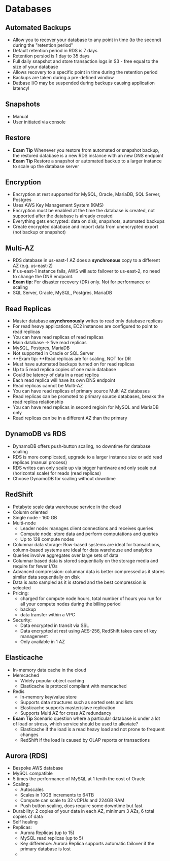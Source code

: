 # Databases

## Automated Backups
  - Allow you to recover your database to any point in time (to the second) during the 
  "retention period"
  - Default retention period in RDS is 7 days
  - Retention persiod is 1 day to 35 days
  - Full daily snapshot and store transaction logs in S3 - free equal to the size of your database
  - Allows recovery to a specific point in time during the retention period
  - Backups are taken during a pre-defined window
  - Datbase I/O may be suspended during backups causing application latency!
  
## Snapshots
  - Manual
  - User initiated via console

## Restore
  - **Exam Tip** Whenever you restore from automated or snapshot backup, the restored database is a 
  new RDS instance with an new DNS endpoint
  - **Exam Tip** Restore a snapshot or automated backup to a larger instance to scale up the database 
  server
  
## Encryption
  - Encryption at rest supported for MySQL, Oracle, MariaDB, SQL Server, Postgres
  - Uses AWS Key Management System (KMS) 
  - Encryption must be enabled at the time the database is created, not supported 
  after the database is already created
  - Everything gets encrypted:  data on disk, snapshots, automated backups
  - Create encrypted database and import data from unencrypted export (not backup or snapshot)
 
## Multi-AZ
  - RDS database in us-east-1 AZ does a **synchronous** copy to a different AZ (e.g. us-east-2)
  - If us-east-1 instance fails, AWS will auto failover to us-east-2, no need to change 
  the DNS endpoint.
  - **Exam tip:** For disaster recovery (DR) only.  Not for performance or scaling
  - SQL Server, Oracle, MySQL, Postgres, MariaDB

## Read Replicas
  - Master database **asynchronously** writes to read only database replicas
  - For read heavy applications, EC2 instances are configured to point to read replicas
  - You can have read replicas of read replicas
  - Main database -> five read replicas
  - MySQL, Postgres, MariaDB
  - Not supported in Oracle or SQL Server
  - **Exam tip:  **Read replicas are for scaling, NOT for DR
  - Must have automated backups turned on for read replicas
  - Up to 5 read replica copies of one main database
  - Could be latency of data in a read replica
  - Each read replica will have its own DNS endpoint
  - Read replicas cannot be Multi-AZ
  - You can have read replicas of primary source Multi AZ databases
  - Read replicas can be promoted to primary source databases, breaks the read replica relationship
  - You can have read replicas in second regioin for MySQL and MariaDB only
  - Read replicas can be in a different AZ than the primary
 
## DynamoDB vs RDS
  - DynamoDB offers push-button scaling, no downtime for database scaling
  - RDS is more complicated, upgrade to a larger instance size or add read replicas (manual process)
  - RDS writes can only scale up via bigger hardware and only scale out (horizontal scale) for reads 
  (read replicas)
  - Choose DynamoDB for scaling without downtime

## RedShift
  - Petabyte scale data warehouse service in the cloud
  - Column oriented
  - Single node - 160 GB
  - Multi-node
    - Leader node:  manages client connections and receives queries
    - Compute node:  store data and perform computations and queries
    - Up to 128 compute nodes
  - Columnar data storage:  Row-based systems are ideal for transactions, column-based 
  systems are ideal for data warehouse and analytics
  - Queries involve aggregates over large sets of data
  - Columnar based data is stored sequentially on the storage media and require far fewer I/Os
  - Advanced compression:  columnar data is better compressed as it stores similar data sequentially on disk
  - Data is auto sampled as it is stored and the best compression is selected
  - Pricing:  
    - charged for compute node hours, total number of hours you run for all your compute nodes during the billing period
    - backup
    - data transfer within a VPC
  - Security:
    - Data encrypted in transit via SSL
    - Data encrypted at rest using AES-256, RedShift takes care of key management
    - Only available in 1 AZ
    
## Elasticache
  - In-memory data cache in the cloud
  - Memcached
    - Widely popular object caching
    - Elasticache is protocol compliant with memcached
  - Redis
    - In-memory key/value store
    - Supports data structures such as sorted sets and lists
    - Elasticache supports master/slave replication
    - Supports Multi AZ for cross AZ redundancy
  - **Exam Tip** Scenario question where a particular database is under a lot of load or stress, which service 
  should be used to alleviate?
    - Elasticache if the load is a read heavy load and not prone to frequent changes
    - RedShift if the load is caused by OLAP reports or transactions

## Aurora (RDS)
  - Bespoke AWS database
  - MySQL compatible
  - 5 times the performance of MySQL at 1 tenth the cost of Oracle
  - Scaling:
    - Autoscales
    - Scales in 10GB increments to 64TB
    - Compute can scale to 32 vCPUs and 224GB RAM
    - Push button scaling, does require some downtime but fast
  - Durability:  2 copies of your data in each AZ, minimum 3 AZs, 6 total copies of data
  - Self healing
  - Replicas:
    - Aurora Replicas (up to 15)
    - MySQL read replicas (up to 5)
    - Key difference:  Aurora Replica supports automatic failover if the primary database is lost
    - 
